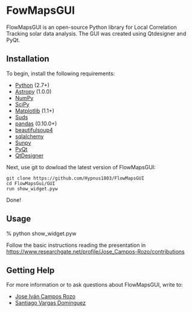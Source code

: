 # FowMapsGUI

FlowMapsGUI is an open-source Python library for Local Correlation Tracking solar data analysis. The GUI was created using Qtdesigner and PyQt.

Installation
------------

To begin, install the following requirements:

 * [Python](http://www.python.org) (2.7+)
 * [Astropy](http://astropy.org) (1.0.0)
 * [NumPy](http://numpy.scipy.org/)
 * [SciPy](http://www.scipy.org/)
 * [Matplotlib](http://matplotlib.sourceforge.net/) (1.1+)
 * [Suds](https://fedorahosted.org/suds)
 * [pandas](http://pandas.pydata.org/) (0.10.0+)
 * [beautifulsoup4](http://www.crummy.com/software/BeautifulSoup/)
 * [sqlalchemy](http://www.sqlalchemy.org/)
 * [Sunpy](http://sunpy.org)
 * [PyQt](http://www.riverbankcomputing.com/software/pyqt/download)
 * [QtDesigner](http://doc.qt.io/qt-4.8/designer-manual.html) 

Next, use git to dowload the latest version of FlowMapsGUI:

    git clone https://github.com/Hypnus1803/FlowMapsGUI
    cd FlowMapsGui/GUI
    run show_widget.pyw
    

Done!


Usage
-----

% python show_widget.pyw

Follow the basic instructions reading the presentation in https://www.researchgate.net/profile/Jose_Campos-Rozo/contributions

Getting Help
------------

For more information or to ask questions about FlowMapsGUI, write to:

 * [Jose Iván Campos Rozo](jicamposr@unal.edu.co)
 * [Santiago Vargas Domínguez](svargasd@unal.edu.co)



